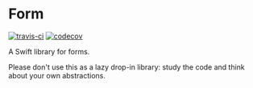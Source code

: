 # Form
[![travis-ci](https://travis-ci.org/broomburgo/Form.svg?branch=master)](https://travis-ci.org/broomburgo/Form)
[![codecov](https://codecov.io/gh/broomburgo/Form/branch/master/graph/badge.svg)](https://codecov.io/gh/broomburgo/Form)

A Swift library for forms.

Please don't use this as a lazy drop-in library: study the code and think about your own abstractions.
